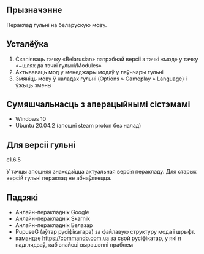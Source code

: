 
## Прызначэнне

Пераклад гульні на беларускую мову.

## Усталёўка

1. Скапіяваць тэчку «Belarusian» патрэбнай версіі з тэчкі «мод» у тэчку «~шлях да тэчкі гульні/Modules»
2. Актываваць мод у менеджары модаў у лаўнчары гульні
3. Змяніць мову ў наладах гульні (Options » Gameplay » Language) і ўжыць змены 

## Сумяшчальнасць з аперацыйнымі сістэмамі

* Windows 10
* Ubuntu 20.04.2 (апошні steam proton без налад)

## Для версіі гульні

e1.6.5

У тэчцы апошняя знаходзіцца актуальная версія перакладу. Для старых версій гульні пераклад не абнаўляецца.

## Падзякі

* Анлайн-перакладнік Google
* Анлайн-перакладнік Skarnik
* Анлайн-перакладнік Белазар
* PupuseG (аўтар русіфікатара) за файлавую структуру мода і шрыфт.
* камандзе https://commando.com.ua за свой русіфікатар, у які я падглядваў, каб знайсці вырашэнні праблем


